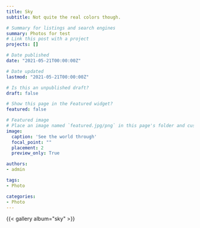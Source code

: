 ```yaml
---
title: Sky
subtitle: Not quite the real colors though.

# Summary for listings and search engines
summary: Photos for test
# Link this post with a project
projects: []

# Date published
date: "2021-05-21T00:00:00Z"

# Date updated
lastmod: "2021-05-21T00:00:00Z"

# Is this an unpublished draft?
draft: false

# Show this page in the Featured widget?
featured: false

# Featured image
# Place an image named `featured.jpg/png` in this page's folder and customize its options here.
image:
  caption: 'See the world through'
  focal_point: ""
  placement: 2
  preview_only: True

authors:
- admin

tags:
- Photo

categories:
- Photo
---
```


{{< gallery album="sky" >}}

